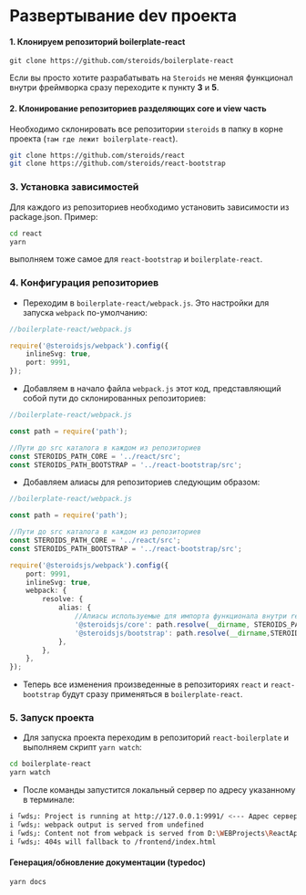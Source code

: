 # Развертывание dev проекта

#### 1. Клонируем репозиторий boilerplate-react

```
git clone https://github.com/steroids/boilerplate-react
```

Если вы просто хотите разрабатывать на `Steroids` не меняя функционал внутри фреймворка сразу переходите к пункту **3** и **5**.

#### 2. Клонирование репозиториев разделяющих core и view часть

Необходимо склонировать все репозитории `steroids` в папку в корне проекта (`там где лежит boilerplate-react`).

```bash
git clone https://github.com/steroids/react
git clone https://github.com/steroids/react-bootstrap
```

### 3. Установка зависимостей

Для каждого из репозиториев необходимо установить зависимости из package.json. Пример:

```bash
cd react
yarn
```

выполняем тоже самое для `react-bootstrap` и `boilerplate-react`.

### 4. Конфигурация репозиториев

-   Переходим в `boilerplate-react/webpack.js`. Это настройки для запуска `webpack` по-умолчанию:

```ts
//boilerplate-react/webpack.js

require('@steroidsjs/webpack').config({
    inlineSvg: true,
    port: 9991,
});
```

-   Добавляем в начало файла `webpack.js` этот код, представляющий собой пути до склонированных репозиториев:

```ts
//boilerplate-react/webpack.js

const path = require('path');

//Пути до src каталога в каждом из репозиториев
const STEROIDS_PATH_CORE = '../react/src';
const STEROIDS_PATH_BOOTSTRAP = '../react-bootstrap/src';
```

-   Добавляем алиасы для репозиториев следующим образом:

```ts
//boilerplate-react/webpack.js

const path = require('path');

//Пути до src каталога в каждом из репозиториев
const STEROIDS_PATH_CORE = '../react/src';
const STEROIDS_PATH_BOOTSTRAP = '../react-bootstrap/src';

require('@steroidsjs/webpack').config({
    port: 9991,
    inlineSvg: true,
    webpack: {
        resolve: {
            alias: {
                //Алиасы используемые для импорта функционала внутри react-boilerplate
                '@steroidsjs/core': path.resolve(__dirname, STEROIDS_PATH_CORE),
                '@steroidsjs/bootstrap': path.resolve(__dirname,STEROIDS_PATH_BOOTSTRAP),
            },
        },
    },
});
```

-   Теперь все изменения произведенные в репозиториях `react` и `react-bootstrap` будут сразу применяться в `boilerplate-react`.

### 5. Запуск проекта

-   Для запуска проекта переходим в репозиторий `react-boilerplate` и выполняем скрипт `yarn watch`:

```bash
cd boilerplate-react
yarn watch
```

-   После команды запустится локальный сервер по адресу указанному в терминале:

```bash
i ｢wds｣: Project is running at http://127.0.0.1:9991/ <--- Адрес сервера
i ｢wds｣: webpack output is served from undefined
i ｢wds｣: Content not from webpack is served from D:\WEBProjects\ReactApps\steroids\boilerplate-react\public
i ｢wds｣: 404s will fallback to /frontend/index.html
```



#### Генерация/обновление документации (typedoc)

```bash
yarn docs
```
